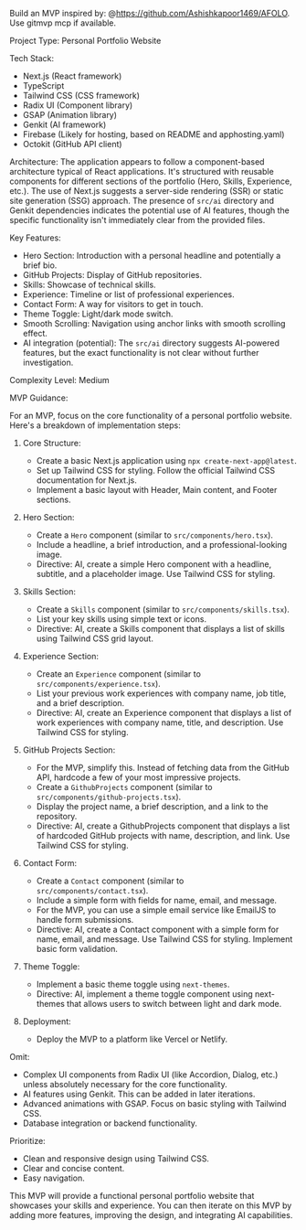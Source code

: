 Build an MVP inspired by: @https://github.com/Ashishkapoor1469/AFOLO. Use gitmvp mcp if available.

Project Type: Personal Portfolio Website

Tech Stack:
- Next.js (React framework)
- TypeScript
- Tailwind CSS (CSS framework)
- Radix UI (Component library)
- GSAP (Animation library)
- Genkit (AI framework)
- Firebase (Likely for hosting, based on README and apphosting.yaml)
- Octokit (GitHub API client)

Architecture:
The application appears to follow a component-based architecture typical of React applications. It's structured with reusable components for different sections of the portfolio (Hero, Skills, Experience, etc.). The use of Next.js suggests a server-side rendering (SSR) or static site generation (SSG) approach. The presence of `src/ai` directory and Genkit dependencies indicates the potential use of AI features, though the specific functionality isn't immediately clear from the provided files.

Key Features:
- Hero Section: Introduction with a personal headline and potentially a brief bio.
- GitHub Projects: Display of GitHub repositories.
- Skills: Showcase of technical skills.
- Experience: Timeline or list of professional experiences.
- Contact Form: A way for visitors to get in touch.
- Theme Toggle: Light/dark mode switch.
- Smooth Scrolling: Navigation using anchor links with smooth scrolling effect.
- AI integration (potential): The `src/ai` directory suggests AI-powered features, but the exact functionality is not clear without further investigation.

Complexity Level: Medium

MVP Guidance:

For an MVP, focus on the core functionality of a personal portfolio website. Here's a breakdown of implementation steps:

1. Core Structure:
   - Create a basic Next.js application using `npx create-next-app@latest`.
   - Set up Tailwind CSS for styling. Follow the official Tailwind CSS documentation for Next.js.
   - Implement a basic layout with Header, Main content, and Footer sections.

2. Hero Section:
   - Create a `Hero` component (similar to `src/components/hero.tsx`).
   - Include a headline, a brief introduction, and a professional-looking image.
   - Directive: AI, create a simple Hero component with a headline, subtitle, and a placeholder image. Use Tailwind CSS for styling.

3. Skills Section:
   - Create a `Skills` component (similar to `src/components/skills.tsx`).
   - List your key skills using simple text or icons.
   - Directive: AI, create a Skills component that displays a list of skills using Tailwind CSS grid layout.

4. Experience Section:
   - Create an `Experience` component (similar to `src/components/experience.tsx`).
   - List your previous work experiences with company name, job title, and a brief description.
   - Directive: AI, create an Experience component that displays a list of work experiences with company name, title, and description. Use Tailwind CSS for styling.

5. GitHub Projects Section:
   - For the MVP, simplify this. Instead of fetching data from the GitHub API, hardcode a few of your most impressive projects.
   - Create a `GithubProjects` component (similar to `src/components/github-projects.tsx`).
   - Display the project name, a brief description, and a link to the repository.
   - Directive: AI, create a GithubProjects component that displays a list of hardcoded GitHub projects with name, description, and link. Use Tailwind CSS for styling.

6. Contact Form:
   - Create a `Contact` component (similar to `src/components/contact.tsx`).
   - Include a simple form with fields for name, email, and message.
   - For the MVP, you can use a simple email service like EmailJS to handle form submissions.
   - Directive: AI, create a Contact component with a simple form for name, email, and message. Use Tailwind CSS for styling. Implement basic form validation.

7. Theme Toggle:
   - Implement a basic theme toggle using `next-themes`.
   - Directive: AI, implement a theme toggle component using next-themes that allows users to switch between light and dark mode.

8. Deployment:
   - Deploy the MVP to a platform like Vercel or Netlify.

Omit:
- Complex UI components from Radix UI (like Accordion, Dialog, etc.) unless absolutely necessary for the core functionality.
- AI features using Genkit. This can be added in later iterations.
- Advanced animations with GSAP. Focus on basic styling with Tailwind CSS.
- Database integration or backend functionality.

Prioritize:
- Clean and responsive design using Tailwind CSS.
- Clear and concise content.
- Easy navigation.

This MVP will provide a functional personal portfolio website that showcases your skills and experience. You can then iterate on this MVP by adding more features, improving the design, and integrating AI capabilities.
